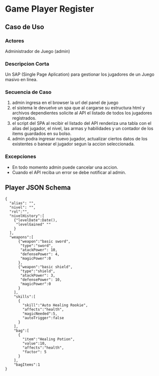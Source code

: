 # Game Player Register

## Caso de Uso

### Actores
Administrador de Juego (admin)

### Descripcion Corta
Un SAP (Single Page Aplication) para gestionar los jugadores de un Juego masivo en linea.

### Secuencia de Caso

1. admin ingresa en el browser la url del panel de juego
2. el sistema le devuelve un spa que al cargarse su estructura html y archivos dependientes solicite al API el listado de todos los jugadores registrados.
3. el script del SPA al recibir el listado del API renderiza una tabla con el alias del jugador, el nivel, las armas y habilidades y un contador de los items guardados en su bolso.
4. admin podra ingresar nuevo jugador, actualizar ciertos datos de los existentes o banear el jugador segun la accion seleccionada.

### Excepciones

* En todo momento admin puede cancelar una accion.
* Cuando el API reciba un error se debe notificar al admin.

## Player JSON Schema

```{json}
{
  "alias": "",
  "nivel": "",
  "rol":"",
  "nivelHistory":[
    {"levelDate":Date(),
     "levelGained" ""
    }
  ],
  "weapons":[
      {"weapon":"basic sword",
       "type":"sword",
       "atackPower": 10,
       "defensePower": 4,
       "magicPower":0
      },
      {"weapon":"basic shield",
       "type":"shield",
       "atackPower": 3,
       "defensePower": 10,
       "magicPower":0
      }
    ],
    "skills":[
      {
        "skill":"Auto Healing Rookie",
        "affects":"health",
        "magicNeeded":5,
        "autoTrigger":false
      }
    ],
    "bag":[
      {
        "item":"Healing Potion",
        "value":10,
        "affects":"health",
        "factor": 5
      }
    ],
    "bagItems":1
}
```
